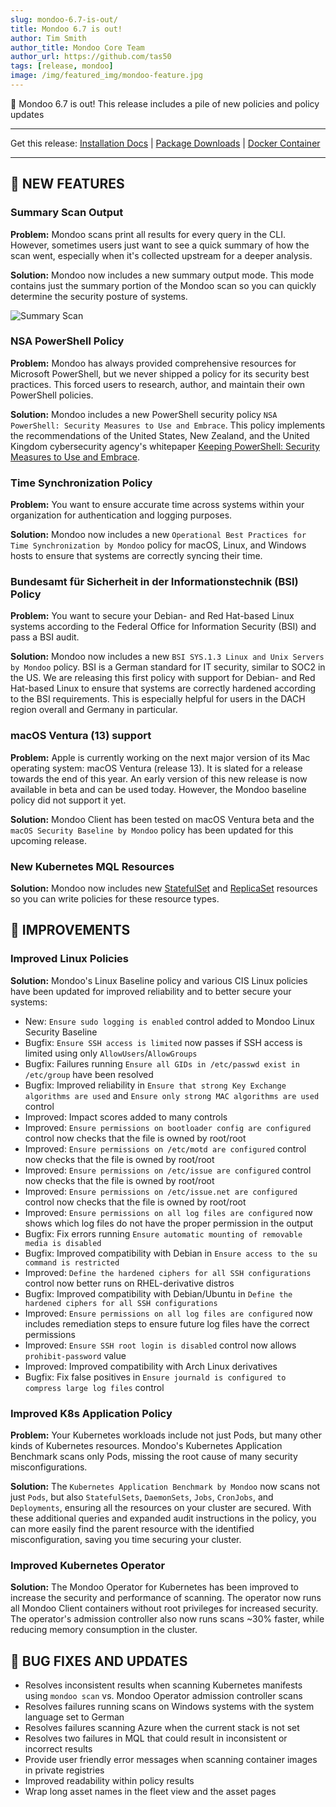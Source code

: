 ```yaml
---
slug: mondoo-6.7-is-out/
title: Mondoo 6.7 is out!
author: Tim Smith
author_title: Mondoo Core Team
author_url: https://github.com/tas50
tags: [release, mondoo]
image: /img/featured_img/mondoo-feature.jpg
---
```


🥳 Mondoo 6.7 is out! This release includes a pile of new policies and policy updates

---

Get this release: [Installation Docs](/cnspec/) | [Package Downloads](https://releases.mondoo.com/mondoo/) | [Docker Container](https://hub.docker.com/r/mondoo/client)

---

## 🎉 NEW FEATURES

### Summary Scan Output

**Problem:** Mondoo scans print all results for every query in the CLI. However, sometimes users just want to see a quick summary of how the scan went, especially when it's collected upstream for a deeper analysis.

**Solution:** Mondoo now includes a new summary output mode. This mode contains just the summary portion of the Mondoo scan so you can quickly determine the security posture of systems.

![Summary Scan](/img/releases/2022-07-19-mondoo-6.7-is-out/summary.png)

### NSA PowerShell Policy

**Problem:** Mondoo has always provided comprehensive resources for Microsoft PowerShell, but we never shipped a policy for its security best practices. This forced users to research, author, and maintain their own PowerShell policies.

**Solution:** Mondoo includes a new PowerShell security policy `NSA PowerShell: Security Measures to Use and Embrace`. This policy implements the recommendations of the United States, New Zealand, and the United Kingdom cybersecurity agency's whitepaper [Keeping PowerShell: Security Measures to Use and Embrace](https://media.defense.gov/2022/Jun/22/2003021689/-1/-1/1/CSI_KEEPING_POWERSHELL_SECURITY_MEASURES_TO_USE_AND_EMBRACE_20220622.PDF).

### Time Synchronization Policy

**Problem:** You want to ensure accurate time across systems within your organization for authentication and logging purposes.

**Solution:** Mondoo now includes a new `Operational Best Practices for Time Synchronization by Mondoo` policy for macOS, Linux, and Windows hosts to ensure that systems are correctly syncing their time.

### Bundesamt für Sicherheit in der Informationstechnik (BSI) Policy

**Problem:** You want to secure your Debian- and Red Hat-based Linux systems according to the Federal Office for Information Security (BSI) and pass a BSI audit.

**Solution:** Mondoo now includes a new `BSI SYS.1.3 Linux and Unix Servers by Mondoo` policy. BSI is a German standard for IT security, similar to SOC2 in the US. We are releasing this first policy with support for Debian- and Red Hat-based Linux to ensure that systems are correctly hardened according to the BSI requirements. This is especially helpful for users in the DACH region overall and Germany in particular.

### macOS Ventura (13) support

**Problem:** Apple is currently working on the next major version of its Mac operating system: macOS Ventura (release 13). It is slated for a release towards the end of this year. An early version of this new release is now available in beta and can be used today. However, the Mondoo baseline policy did not support it yet.

**Solution:** Mondoo Client has been tested on macOS Ventura beta and the `macOS Security Baseline by Mondoo` policy has been updated for this upcoming release.

### New Kubernetes MQL Resources

**Solution:** Mondoo now includes new [StatefulSet](/mql/resources/k8s-pack/k8s.statefulset/) and [ReplicaSet](/mql/resources/k8s-pack/k8s.replicaset/) resources so you can write policies for these resource types.

## 🧹 IMPROVEMENTS

### Improved Linux Policies

**Solution:** Mondoo's Linux Baseline policy and various CIS Linux policies have been updated for improved reliability and to better secure your systems:

- New: `Ensure sudo logging is enabled` control added to Mondoo Linux Security Baseline
- Bugfix: `Ensure SSH access is limited` now passes if SSH access is limited using only `AllowUsers`/`AllowGroups`
- Bugfix: Failures running `Ensure all GIDs in /etc/passwd exist in /etc/group` have been resolved
- Bugfix: Improved reliability in `Ensure that strong Key Exchange algorithms are used` and `Ensure only strong MAC algorithms are used` control
- Improved: Impact scores added to many controls
- Improved: `Ensure permissions on bootloader config are configured` control now checks that the file is owned by root/root
- Improved: `Ensure permissions on /etc/motd are configured` control now checks that the file is owned by root/root
- Improved: `Ensure permissions on /etc/issue are configured` control now checks that the file is owned by root/root
- Improved: `Ensure permissions on /etc/issue.net are configured` control now checks that the file is owned by root/root
- Improved: `Ensure permissions on all log files are configured` now shows which log files do not have the proper permission in the output
- Bugfix: Fix errors running `Ensure automatic mounting of removable media is disabled`
- Bugfix: Improved compatibility with Debian in `Ensure access to the su command is restricted`
- Improved: `Define the hardened ciphers for all SSH configurations` control now better runs on RHEL-derivative distros
- Bugfix: Improved compatibility with Debian/Ubuntu in `Define the hardened ciphers for all SSH configurations`
- Improved: `Ensure permissions on all log files are configured` now includes remediation steps to ensure future log files have the correct permissions
- Improved: `Ensure SSH root login is disabled` control now allows `prohibit-password` value
- Improved: Improved compatibility with Arch Linux derivatives
- Bugfix: Fix false positives in `Ensure journald is configured to compress large log files` control

### Improved K8s Application Policy

**Problem:** Your Kubernetes workloads include not just Pods, but many other kinds of Kubernetes resources. Mondoo's Kubernetes Application Benchmark scans only Pods, missing the root cause of many security misconfigurations.

**Solution:** The `Kubernetes Application Benchmark by Mondoo` now scans not just `Pods`, but also `StatefulSets`, `DaemonSets`, `Jobs`, `CronJobs`, and `Deployments`, ensuring all the resources on your cluster are secured. With these additional queries and expanded audit instructions in the policy, you can more easily find the parent resource with the identified misconfiguration, saving you time securing your cluster.

### Improved Kubernetes Operator

**Solution:** The Mondoo Operator for Kubernetes has been improved to increase the security and performance of scanning. The operator now runs all Mondoo Client containers without root privileges for increased security. The operator's admission controller also now runs scans ~30% faster, while reducing memory consumption in the cluster.

## 🐛 BUG FIXES AND UPDATES

- Resolves inconsistent results when scanning Kubernetes manifests using `mondoo scan` vs. Mondoo Operator admission controller scans
- Resolves failures running scans on Windows systems with the system language set to German
- Resolves failures scanning Azure when the current stack is not set
- Resolves two failures in MQL that could result in inconsistent or incorrect results
- Provide user friendly error messages when scanning container images in private registries
- Improved readability within policy results
- Wrap long asset names in the fleet view and the asset pages
